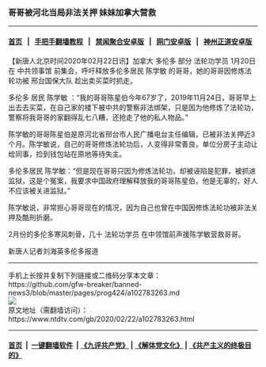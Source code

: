 ### 哥哥被河北当局非法关押 妹妹加拿大营救
------------------------

#### [首页](https://github.com/gfw-breaker/banned-news3/blob/master/README.md) &nbsp;&nbsp;|&nbsp;&nbsp; [手把手翻墙教程](https://github.com/gfw-breaker/guides/wiki) &nbsp;&nbsp;|&nbsp;&nbsp; [禁闻聚合安卓版](https://github.com/gfw-breaker/bn-android) &nbsp;&nbsp;|&nbsp;&nbsp; [网门安卓版](https://github.com/oGate2/oGate) &nbsp;&nbsp;|&nbsp;&nbsp; [神州正道安卓版](https://github.com/SzzdOgate/update) 



<div><div class="post_content" itemprop="articleBody">
 <p>
  【新唐人北京时间2020年02月22日讯】加拿大
  <ok href="https://www.ntdtv.com/gb/多伦多.htm">
   多伦多
  </ok>
  部分
  <ok href="https://www.ntdtv.com/gb/法轮功学员.htm">
   法轮功学员
  </ok>
  1月20日在
  <ok href="https://www.ntdtv.com/gb/中共领事馆.htm">
   中共领事馆
  </ok>
  前集会，呼吁释放多伦多居民
  <ok href="https://www.ntdtv.com/gb/陈学敏.htm">
   陈学敏
  </ok>
  的哥哥，她的哥哥因修炼法轮功被
  <ok href="https://www.ntdtv.com/gb/邢台国保大队.htm">
   邢台国保大队
  </ok>
  趁出卖买菜时抓走。
 </p>
 <p>
  <ok href="https://www.ntdtv.com/gb/多伦多.htm">
   多伦多
  </ok>
  居民
  <ok href="https://www.ntdtv.com/gb/陈学敏.htm">
   陈学敏
  </ok>
  ：“我的哥哥陈星伯今年67岁了，2019年11月24日，哥哥早上出去去买菜，在自己家的楼下被中共的警察非法绑架，只是因为他修炼了法轮功，警察将我哥哥的家翻得乱七八糟，还抢走了他的私人物品。”
 </p>
 <p>
  陈学敏的哥哥陈星伯是原河北省邢台市人民广播电台主任编辑，已被非法关押近3个月。陈学敏说，自己的哥哥修炼法轮功后，人变得非常善良，单位分房子主动让给同事，捡到钱包站在原地等待失主。
 </p>
 <p>
  多伦多居民 陈学敏：“但是现在哥哥只因为修炼法轮功，却被诬陷是犯罪，被抓进监狱，这是个冤案，我要求中国政府理解释放我的哥哥陈星伯，他是无辜的，好人不应该被关进监狱。”
 </p>
 <p>
  陈学敏说，非常担心哥哥现在的情况，因为自己也曾在中国因修炼法轮功被非法关押及酷刑折磨。
 </p>
 <p>
  2月份的多伦多寒风刺骨，几十
  <ok href="https://www.ntdtv.com/gb/法轮功学员.htm">
   法轮功学员
  </ok>
  在中领馆前声援陈学敏营救哥哥。
 </p>
 <p>
  新唐人记者刘海英多伦多报道
 </p>
 <div class="single_ad">
 </div>
</div>
</div>
<hr/>
手机上长按并复制下列链接或二维码分享本文章：<br/>
https://github.com/gfw-breaker/banned-news3/blob/master/pages/prog424/a102783263.md <br/>
<a href='https://github.com/gfw-breaker/banned-news3/blob/master/pages/prog424/a102783263.md'><img src='https://github.com/gfw-breaker/banned-news3/blob/master/pages/prog424/a102783263.md.png'/></a> <br/>
原文地址（需翻墙访问）：https://www.ntdtv.com/gb/2020/02/22/a102783263.html


------------------------
#### [首页](https://github.com/gfw-breaker/banned-news3/blob/master/README.md) &nbsp;|&nbsp; [一键翻墙软件](https://github.com/gfw-breaker/nogfw/blob/master/README.md) &nbsp;| [《九评共产党》](https://github.com/gfw-breaker/9ping.md/blob/master/README.md#九评之一评共产党是什么) | [《解体党文化》](https://github.com/gfw-breaker/jtdwh.md/blob/master/README.md) | [《共产主义的终极目的》](https://github.com/gfw-breaker/gczydzjmd.md/blob/master/README.md)


<img src='http://gfw-breaker.win/banned-news3/pages/prog424/a102783263.md' width='0px' height='0px'/>